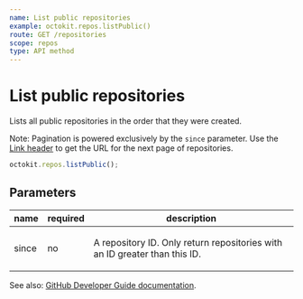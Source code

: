 ```yaml
---
name: List public repositories
example: octokit.repos.listPublic()
route: GET /repositories
scope: repos
type: API method
---
```


# List public repositories

Lists all public repositories in the order that they were created.

Note: Pagination is powered exclusively by the `since` parameter. Use the [Link header](https://docs.github.com/rest/overview/resources-in-the-rest-api#link-header) to get the URL for the next page of repositories.

```js
octokit.repos.listPublic();
```

## Parameters

<table>
  <thead>
    <tr>
      <th>name</th>
      <th>required</th>
      <th>description</th>
    </tr>
  </thead>
  <tbody>
    <tr><td>since</td><td>no</td><td>

A repository ID. Only return repositories with an ID greater than this ID.

</td></tr>
  </tbody>
</table>

See also: [GitHub Developer Guide documentation](https://docs.github.com/rest/reference/repos/#list-public-repositories).
